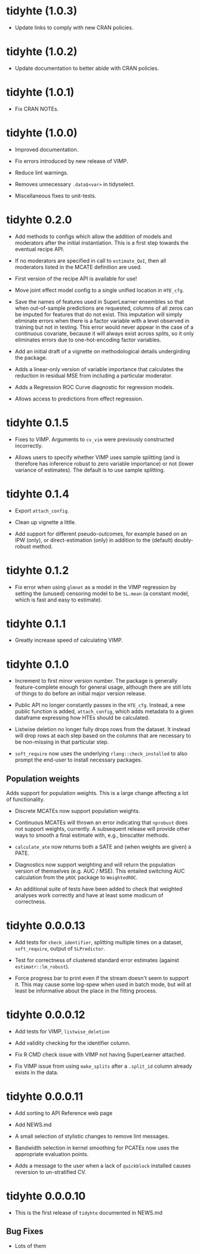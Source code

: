 # tidyhte (1.0.3)

* Update links to comply with new CRAN policies.

# tidyhte (1.0.2)

* Update documentation to better abide with CRAN policies.

# tidyhte (1.0.1)

* Fix CRAN NOTEs.

# tidyhte (1.0.0)

* Improved documentation.

* Fix errors introduced by new release of VIMP.

* Reduce lint warnings.

* Removes unnecessary `.data$<var>` in tidyselect.

* Miscellaneous fixes to unit-tests.

# tidyhte 0.2.0

* Add methods to configs which allow the addition of models and moderators after the initial instantiation. This is a first step towards the eventual recipe API.

* If no moderators are specified in call to `estimate_QoI`, then all moderators listed in the MCATE definition are used.

* First version of the recipe API is available for use!

* Move joint effect model config to a single unified location in `HTE_cfg`.

* Save the names of features used in SuperLearner ensembles so that when out-of-sample predictions are requested, columns of all zeros can be imputed for features that do not exist. This imputation will simply eliminate errors when there is a factor variable with a level observed in training but not in testing. This error would never appear in the case of a continuous covariate, because it will always exist across splits, so it only eliminates errors due to one-hot-encoding factor variables.

* Add an initial draft of a vignette on methodological details undergirding the package.

* Adds a linear-only version of variable importance that calculates the reduction in residual MSE from including a particular moderator.

* Adds a Regression ROC Curve diagnostic for regression models.

* Allows access to predictions from effect regression.

# tidyhte 0.1.5

* Fixes to VIMP. Arguments to `cv_vim` were previously constructed incorrectly.

* Allows users to specify whether VIMP uses sample splitting (and is therefore has inference robust to zero variable importance) or not (lower variance of estimates). The default is to use sample splitting.

# tidyhte 0.1.4

* Export `attach_config`.

* Clean up vignette a little.

* Add support for different pseudo-outcomes, for example based on an IPW (only), or direct-estimation (only) in addition to the (default) doubly-robust method.

# tidyhte 0.1.2

* Fix error when using `glmnet` as a model in the VIMP regression by setting the (unused) censoring model to be `SL.mean` (a constant model, which is fast and easy to estimate).

# tidyhte 0.1.1

* Greatly increase speed of calculating VIMP.

# tidyhte 0.1.0

* Increment to first minor version number. The package is generally feature-complete enough for general usage, although there are still lots of things to do before an initial major version release.

* Public API no longer constantly passes in the `HTE_cfg`. Instead, a new public function is added, `attach_config`, which adds metadata to a given dataframe expressing how HTEs should be calculated.

* Listwise deletion no longer fully drops rows from the dataset. It instead will drop rows at each step based on the columns that are necessary to be non-missing in that particular step.

* `soft_require` now uses the underlying `rlang::check_installed` to also prompt the end-user to install necessary packages.

## Population weights

Adds support for population weights. This is a large change affecting a lot of functionality.

* Discrete MCATEs now support population weights.

* Continuous MCATEs will thrown an error indicating that `nprobust` does not support weights, currently. A subsequent release will provide other ways to smooth a final estimate with, e.g., binscatter methods.

* `calculate_ate` now returns both a SATE and (when weights are given) a PATE.

* Diagnostics now support weighting and will return the population version of themselves (e.g. AUC / MSE). This entailed switching AUC calculation from the `pROC` package to `WeightedROC`.

* An additional suite of tests have been added to check that weighted analyses work correctly and have at least some modicum of correctness.

# tidyhte 0.0.0.13

* Add tests for `check_identifier`, splitting multiple times on a dataset, `soft_require`, output of `SLPredictor`.

* Test for correctness of clustered standard error estimates (against `estimatr::lm_robust`).

* Force progress bar to print even if the stream doesn't seem to support it. This may cause some log-spew when used in batch mode, but will at least be informative about the place in the fitting process.

# tidyhte 0.0.0.12

* Add tests for VIMP, `listwise_deletion`

* Add validity checking for the identifier column.

* Fix R CMD check issue with VIMP not having SuperLearner attached.

* Fix VIMP issue from using `make_splits` after a `.split_id` column already exists in the data.

# tidyhte 0.0.0.11

* Add sorting to API Reference web page

* Add NEWS.md

* A small selection of stylistic changes to remove lint messages.

* Bandwidth selection in kernel smoothing for PCATEs now uses the appropriate
evaluation points.

* Adds a message to the user when a lack of `quickblock` installed causes reversion to
un-stratified CV.

# tidyhte 0.0.0.10

* This is the first release of `tidyhte` documented in NEWS.md

## Bug Fixes

* Lots of them
